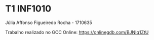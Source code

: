 # T1 INF1010

Júlia Affonso Figueiredo Rocha - 1710635

Trabalho realizado no GCC Online: https://onlinegdb.com/BJNIq1ZtU

